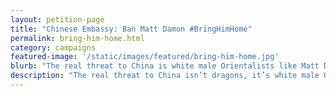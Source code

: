 ```yaml
---
layout: petition-page
title: "Chinese Embassy: Ban Matt Damon #BringHimHome"
permalink: bring-him-home.html
category: campaigns
featured-image: '/static/images/featured/bring-him-home.jpg'
blurb: "The real threat to China is white male Orientalists like Matt Damon."
description: "The real threat to China isn’t dragons, it’s white male Orientalists like Matt Damon. Tell the Chinese Embassy to #BringHimHome."
---
```


<link href='https://actionnetwork.org/css/style-embed-whitelabel.css' rel='stylesheet' type='text/css' /><script>window.yepnope || document.write('<script src="https://actionnetwork.org/includes/js/yepnope154-min.js"><\/script>');</script><script src='https://actionnetwork.org/widgets/v2/petition/chinese-embassy-ban-matt-damon-bringhimhome?format=js&source=widget&style=full'></script><div id='can-petition-area-chinese-embassy-ban-matt-damon-bringhimhome' style='width: 100%'><!-- this div is the target for our HTML insertion --></div>